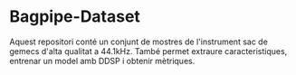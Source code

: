 # Bagpipe-Dataset
Aquest repositori conté un conjunt de mostres de l'instrument sac de gemecs d'alta qualitat a 44.1kHz. També permet extraure caracteristiques, entrenar un model amb DDSP i obtenir mètriques.
